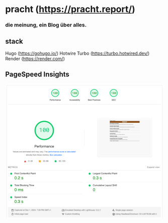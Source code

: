 # pracht (https://pracht.report/)
### die meinung, ein Blog über alles.

## stack
Hugo (https://gohugo.io/)
Hotwire Turbo (https://turbo.hotwired.dev/)
Render (https://render.com/)

## PageSpeed Insights
![Screenshot of Google PageSpeed Insights resulsts](pagespeedinsight.png)
